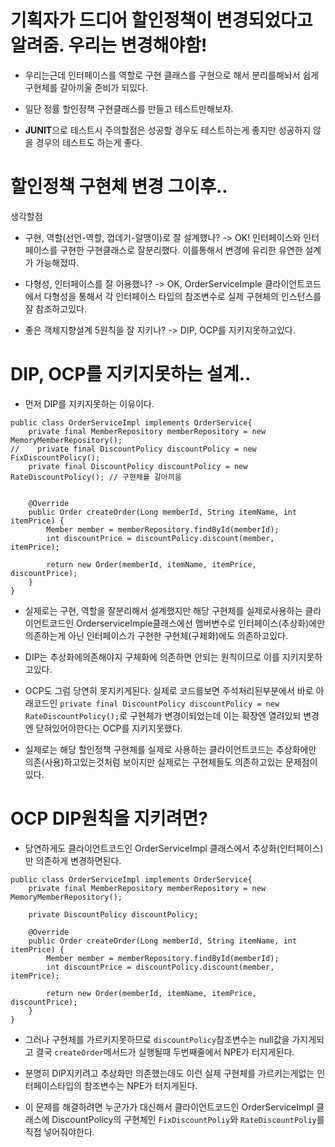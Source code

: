 # 기획자가 드디어 할인정책이 변경되었다고 알려줌. 우리는 변경해야함!

- 우리는근데 인터페이스를 역할로 구현 클래스를 구현으로 해서 분리를해놔서 쉽게 구현체를 갈아끼울 준비가 되있다.
- 일단 정률 할인정책 구현클래스를 만들고 테스트만해보자.

- **JUNIT**으로 테스트시 주의할점은 성공할 경우도 테스트하는게 좋지만 성공하지 않을 경우의 테스트도 하는게 좋다.

# 할인정책 구현체 변경 그이후..

생각할점

- 구현, 역할(선언-역할, 껍데기-알맹이)로 잘 설계했나? -> OK! 인터페이스와 인터페이스를 구현한 구현클래스로 잘분리했다. 이를통해서 변경에 유리한 유연한 설계가 가능해졌따.

- 다형성, 인터페이스를 잘 이용했나? -> OK, OrderServiceImple 클라이언트코드에서 다형성을 통해서 각 인터페이스 타입의 참조변수로 실제 구현체의 인스턴스를 잘 참조하고있다.

- 좋은 객체지향설계 5원칙을 잘 지키나? -> DIP, OCP를 지키지못하고있다.

# DIP, OCP를 지키지못하는 설계..

- 먼저 DIP를 지키지못하는 이유이다.

```
public class OrderServiceImpl implements OrderService{
    private final MemberRepository memberRepository = new MemoryMemberRepository();
//    private final DiscountPolicy discountPolicy = new FixDiscountPolicy();
    private final DiscountPolicy discountPolicy = new RateDiscountPolicy(); // 구현체를 갈아끼움


    @Override
    public Order createOrder(Long memberId, String itemName, int itemPrice) {
        Member member = memberRepository.findById(memberId);
        int discountPrice = discountPolicy.discount(member, itemPrice);

        return new Order(memberId, itemName, itemPrice, discountPrice);
    }
}
```

- 실제로는 구현, 역할을 잘분리해서 설계했지만 해당 구현체를 실제로사용하는 클라이언트코드인 OrderserviceImple클래스에선 멤버변수로 인터페이스(추상화)에만 의존하는게 아닌 인터페이스가 구현한 구현체(구체화)에도 의존하고있다.
- DIP는 추상화에의존해야지 구체화에 의존하면 안되는 원칙이므로 이를 지키지못하고있다.

- OCP도 그럼 당연히 못지키게된다. 실제로 코드를보면 주석처리된부분에서 바로 아래코드인 `private final DiscountPolicy discountPolicy = new RateDiscountPolicy();`로 구현체가 변경이되었는데 이는 확장엔 열려있되 변경엔 닫혀있어야한다는 OCP를 지키지못했다.

- 실제로는 해당 할인정책 구현체를 실제로 사용하는 클라이언트코드는 추상화에만 의존(사용)하고있는것처럼 보이지만 실제로는 구현체들도 의존하고있는 문제점이있다.

# OCP DIP원칙을 지키려면?

- 당연하게도 클라이언트코드인 OrderServiceImpl 클래스에서 추상화(인터페이스)만 의존하게 변경하면된다.

```
public class OrderServiceImpl implements OrderService{
    private final MemberRepository memberRepository = new MemoryMemberRepository();

    private DiscountPolicy discountPolicy;

    @Override
    public Order createOrder(Long memberId, String itemName, int itemPrice) {
        Member member = memberRepository.findById(memberId);
        int discountPrice = discountPolicy.discount(member, itemPrice);

        return new Order(memberId, itemName, itemPrice, discountPrice);
    }
}
```

- 그러나 구현체를 가르키지못하므로 `discountPolicy`참조변수는 null값을 가지게되고 결국 `createOrder`메서드가 실행될때 두번째줄에서 NPE가 터지게된다.

- 분명히 DIP지키려고 추상화만 의존했는데도 이런 실제 구현체를 가르키는게없는 인터페이스타입의 참조변수는 NPE가 터지게된다.

- 이 문제를 해결하려면 누군가가 대신해서 클라이언트코드인 OrderServiceImpl 클래스에 DiscountPolicy의 구현체인 `FixDiscountPoliy`와 `RateDiscountPoliy`를 직접 넣어줘야한다.
